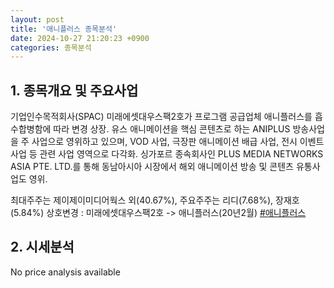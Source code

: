 ```yaml
---
layout: post
title: '애니플러스 종목분석'
date: 2024-10-27 21:20:23 +0900
categories: 종목분석
---
```


## 1. 종목개요 및 주요사업

기업인수목적회사(SPAC) 미래에셋대우스팩2호가 프로그램 공급업체 애니플러스를 흡수합병함에 따라 변경 상장. 유스 애니메이션을 핵심 콘텐츠로 하는 ANIPLUS 방송사업을 주 사업으로 영위하고 있으며, VOD 사업, 극장판 애니메이션 배급 사업, 전시 이벤트 사업 등 관련 사업 영역으로 다각화. 싱가포르 종속회사인 PLUS MEDIA NETWORKS ASIA PTE. LTD.를 통해 동남아시아 시장에서 해외 애니메이션 방송 및 콘텐츠 유통사업도 영위. 

최대주주는 제이제이미디어웍스 외(40.67%), 주요주주는 리디(7.68%), 장재호(5.84%) 상호변경 : 미래에셋대우스팩2호 -> 애니플러스(20년2월)
[#애니플러스](#)

## 2. 시세분석

No price analysis available
